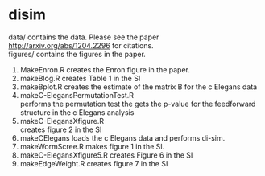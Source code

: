 # disim

data/ 			contains the data.  Please see the paper http://arxiv.org/abs/1204.2296 for citations.       
figures/		contains the figures in the paper.      


      
1)   MakeEnron.R 	creates the Enron figure in the paper.      
2)   makeBlog.R	creates Table 1 in the SI      
3)   makeBplot.R	creates the estimate of the matrix B for the c Elegans data      
4)   makeC-ElegansPermutationTest.R      
			performs the permutation test the gets the p-value for the feedforward structure in the c Elegans analysis      
5)   makeC-ElegansXfigure.R      
			creates figure 2 in the SI      
6)   makeCElegans	loads the c Elegans data and performs di-sim.      
7)   makeWormScree.R   makes figure 1 in the SI.
8)   makeC-ElegansXfigure5.R  creates Figure 6 in the SI
9)   makeEdgeWeight.R  creates figure 7 in the SI
